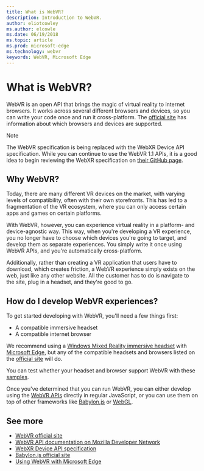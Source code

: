 ```yaml
---
title: What is WebVR?
description: Introduction to WebVR.
author: eliotcowley
ms.author: elcowle
ms.date: 06/19/2018
ms.topic: article
ms.prod: microsoft-edge
ms.technology: webvr
keywords: WebVR, Microsoft Edge
---
```


# What is WebVR?

WebVR is an open API that brings the magic of virtual reality to internet browsers. It works across several different browsers and devices, so you can write your code once and run it cross-platform. The [official site](https://webvr.info/) has information about which browsers and devices are supported.

> [!NOTE]
> The WebVR specification is being replaced with the WebXR Device API specification. While you can continue to use the WebVR 1.1 APIs, it is a good idea to begin reviewing the WebXR specification on [their GitHub page](https://github.com/immersive-web/webxr).

## Why WebVR?

Today, there are many different VR devices on the market, with varying levels of compatibility, often with their own storefronts. This has led to a fragmentation of the VR ecosystem, where you can only access certain apps and games on certain platforms.

With WebVR, however, you can experience virtual reality in a platform- and device-agnostic way. This way, when you're developing a VR experience, you no longer have to choose which devices you're going to target, and develop them as separate experiences. You simply write it once using WebVR APIs, and you're automatically cross-platform.

Additionally, rather than creating a VR application that users have to download, which creates friction, a WebVR experience simply exists on the web, just like any other website. All the customer has to do is navigate to the site, plug in a headset, and they're good to go.

## How do I develop WebVR experiences?

To get started developing with WebVR, you'll need a few things first:

* A compatible immersive headset
* A compatible internet browser

We recommend using a [Windows Mixed Reality immersive headset](hardware.md) with [Microsoft Edge](webvr-with-edge.md), but any of the compatible headsets and browsers listed on the [official site](https://webvr.info/) will do.

You can test whether your headset and browser support WebVR with these [samples](https://webvr.info/samples/).

Once you've determined that you can run WebVR, you can either develop using the [WebVR APIs](https://developer.mozilla.org/docs/Web/API/WebVR_API) directly in regular JavaScript, or you can use them on top of other frameworks like [Babylon.js](https://www.babylonjs.com/) or [WebGL](https://www.khronos.org/webgl/).

## See more

* [WebVR official site](https://webvr.info/)
* [WebVR API documentation on Mozilla Developer Network](https://developer.mozilla.org/docs/Web/API/WebVR_API
)
* [WebXR Device API specification](https://github.com/immersive-web/webxr)
* [Babylon.js official site](https://www.babylonjs.com/)
* [Using WebVR with Microsoft Edge](webvr-with-edge.md)